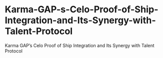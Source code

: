 # Karma-GAP-s-Celo-Proof-of-Ship-Integration-and-Its-Synergy-with-Talent-Protocol
Karma GAP’s Celo Proof of Ship Integration and Its Synergy with Talent Protocol

